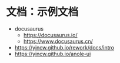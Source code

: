 # 文档：示例文档

- docusaurus
  - https://docusaurus.io/
  - https://www.docusaurus.cn/
- https://yincw.github.io/rework/docs/intro
- https://yincw.github.io/anole-ui
